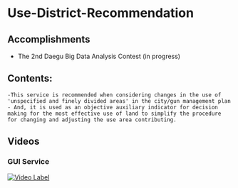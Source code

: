 # Use-District-Recommendation

## Accomplishments
 - The 2nd Daegu Big Data Analysis Contest (in progress)

## Contents:
    -This service is recommended when considering changes in the use of 'unspecified and finely divided areas' in the city/gun management plan
    - And, it is used as an objective auxiliary indicator for decision making for the most effective use of land to simplify the procedure for changing and adjusting the use area contributing.

## Videos 
### GUI Service

[![Video Label](https://img.youtube.com/vi/d83mIGf23Aw/0.jpg)](https://youtu.be/d83mIGf23Aw)


